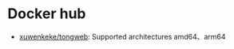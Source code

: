 # Docker hub

* [xuwenkeke/tongweb](https://hub.docker.com/r/xuwenkeke/tongweb): Supported architectures amd64、arm64
